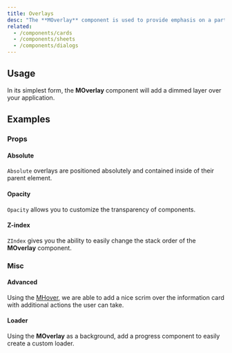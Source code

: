 ```yaml
---
title: Overlays
desc: "The **MOverlay** component is used to provide emphasis on a particular element or parts of it. It signals to the user of a state change within the application and can be used for creating loaders, dialogs and more."
related:
  - /components/cards
  - /components/sheets
  - /components/dialogs
---
```


## Usage

In its simplest form, the **MOverlay** component will add a dimmed layer over your application.

<masa-example file="Examples.components.overlays.Usage"></masa-example>

## Examples

### Props

#### Absolute

`Absolute` overlays are positioned absolutely and contained inside of their parent element.

<masa-example file="Examples.components.overlays.Absolute"></masa-example>

#### Opacity

`Opacity` allows you to customize the transparency of components.

<masa-example file="Examples.components.overlays.Opacity"></masa-example>

#### Z-index

`ZIndex` gives you the ability to easily change the stack order of the **MOverlay** component.

<masa-example file="Examples.components.overlays.ZIndex"></masa-example>

### Misc

#### Advanced

Using the [MHover](/blazor/components/hover), we are able to add a nice scrim over the information card with additional actions the user can take.

<masa-example file="Examples.components.overlays.Advanced"></masa-example>

#### Loader

Using the **MOverlay** as a background, add a progress component to easily create a custom loader.

<masa-example file="Examples.components.overlays.Loader"></masa-example>